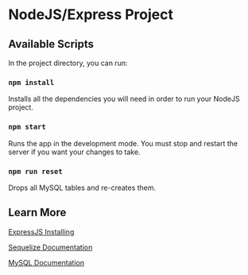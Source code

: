 # NodeJS/Express Project

## Available Scripts

In the project directory, you can run:

### `npm install`

Installs all the dependencies you will need in order to run your NodeJS project.

### `npm start`

Runs the app in the development mode.
You must stop and restart the server if you want your changes to take.

### `npm run reset`
Drops all MySQL tables and re-creates them.

## Learn More

[ExpressJS Installing](https://expressjs.com/en/starter/installing.html)

[Sequelize Documentation](https://sequelize.org/v7/)

[MySQL Documentation](https://dev.mysql.com/downloads/mysql/)
